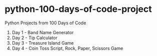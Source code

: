 # python-100-days-of-code-project
Python Projects from 100 Days of Code

1. Day 1 - Band Name Generator
2. Day 2 - Tip Calculator
3. Day 3 - Treasure Island Game
4. Day 4 - Coin Toss Script, Rock, Paper, Scissors Game
